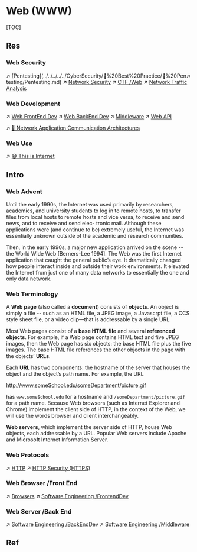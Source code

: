 # Web (WWW)

[TOC]



## Res
### Web Security
↗ [Pentesting](../../../../../CyberSecurity/🥇%20Best%20Practice/💉%20Pen↗ testing/Pentesting.md)
↗ [Network Security](../../../../../CyberSecurity/Network%20Security/Network%20Security.md)
↗ [CTF /Web](../../../../../CyberSecurity/👻%20CTF/Web/Web.md)
↗ [Network Traffic Analysis](../../../../../CyberSecurity/🥇%20Best%20Practice/Forensics/Network%20Traffic%20Analysis/Network%20Traffic%20Analysis.md)


### Web Development
↗ [Web FrontEnd Dev](../../../../../Software%20Engineering/🖥️%20Web%20FrontEnd%20Dev/Web%20FrontEnd%20Dev.md)
↗ [Web BackEnd Dev](../../../../../Software%20Engineering/🗄️%20Web%20BackEnd%20Dev/Web%20BackEnd%20Dev.md)
↗ [Middleware](../../../../../Software%20Engineering/🖖🏾%20Middleware/Middleware.md)
↗ [Web API](../../../../../Software%20Engineering/🖖🏾%20Middleware/API/Web%20API/Web%20API.md)

↗ [🗽 Network Application Communication Architectures](../🗽%20Network%20Application%20Communication%20Architectures.md)


### Web Use
↗ [😅 This is Internet](../../../../../🗺%20CS_Overview/This%20is%20X/😅%20This%20is%20Internet/😅%20This%20is%20Internet.md)



## Intro
### Web Advent
Until the early 1990s, the Internet was used primarily by researchers, academics, and university students to log in to remote hosts, to transfer files from local hosts to remote hosts and vice versa, to receive and send news, and to receive and send elec- tronic mail. Although these applications were (and continue to be) extremely useful, the Internet was essentially unknown outside of the academic and research communities. 

Then, in the early 1990s, a major new application arrived on the scene -- the World Wide Web [Berners-Lee 1994]. The Web was the first Internet application that caught the general public’s eye. It dramatically changed how people interact inside and outside their work environments. It elevated the Internet from just one of many data networks to essentially the one and only data network.


### Web Terminology
A **Web page** (also called a **document**) consists of **objects**. An object is simply a file -- such as an HTML file, a JPEG image, a Javascrpt file, a CCS style sheet file, or a video clip—that is addressable by a single URL. 

Most Web pages consist of a **base HTML file** and several **referenced objects**. For example, if a Web page contains HTML text and five JPEG images, then the Web page has six objects: the base HTML file plus the five images. The base HTML file references the other objects in the page with the objects’ **URLs**. 

Each **URL** has two components: the hostname of the server that houses the object and the object’s path name. For example, the URL

<http://www.someSchool.edu/someDepartment/picture.gif>

has `www.someSchool.edu` for a hostname and `/someDepartment/picture.gif` for a path name. Because Web browsers (such as Internet Explorer and Chrome) implement the client side of HTTP, in the context of the Web, we will use the words browser and client interchangeably. 

**Web servers**, which implement the server side of HTTP, house Web objects, each addressable by a URL. Popular Web servers include Apache and Microsoft Internet Information Server.


### Web Protocols
↗ [HTTP](HTTP/HTTP.md)
↗ [HTTP Security (HTTPS)](../../../../../CyberSecurity/Network%20Security/🏇%20Network%20Security%20Basics%20&%20Protocols/📱%20Application%20Layer%20Security/HTTP%20Security%20(HTTPS)/HTTP%20Security%20(HTTPS).md)


### Web Browser /Front End
↗ [Browsers](../../../../🧰%20General%20Tools/Browsers/Browsers.md)
↗ [Software Engineering /FrontendDev](../../../../../Software%20Engineering/🖥️%20Web%20FrontEnd%20Dev/Web%20FrontEnd%20Dev.md)


### Web Server /Back End
↗ [Software Engineering  /BackEndDev](../../../../../Software%20Engineering/🗄️%20Web%20BackEnd%20Dev/Web%20BackEnd%20Dev.md)
↗ [Software Engineering /Middleware](../../../../../Software%20Engineering/🖖🏾%20Middleware/Middleware.md)




## Ref

